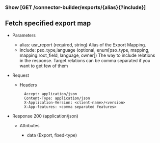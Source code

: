 ### Show [GET /connector-builder/exports/{alias}{?include}]

## Fetch specified export map

+ Parameters
    + alias: usr_report (required, string) 
        Alias of the Export Mapping.
    + include: pso_type,language (optional, enum[pso_type, mapping, mapping.root_field, language, owner])
        The way to include relations in the response. Target relations can be comma separated if you want to get few of them

+ Request
    + Headers

            Accept: application/json
            Content-Type: application/json
            X-Application-Version: <client-name>/<version>
            X-App-features: <comma separated features>

+ Response 200 (application/json)

    + Attributes
    
        + data (Export, fixed-type)

<!-- include(../../error_responses.md) -->
